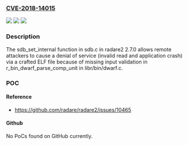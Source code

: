 ### [CVE-2018-14015](https://cve.mitre.org/cgi-bin/cvename.cgi?name=CVE-2018-14015)
![](https://img.shields.io/static/v1?label=Product&message=n%2Fa&color=blue)
![](https://img.shields.io/static/v1?label=Version&message=n%2Fa&color=blue)
![](https://img.shields.io/static/v1?label=Vulnerability&message=n%2Fa&color=brighgreen)

### Description

The sdb_set_internal function in sdb.c in radare2 2.7.0 allows remote attackers to cause a denial of service (invalid read and application crash) via a crafted ELF file because of missing input validation in r_bin_dwarf_parse_comp_unit in libr/bin/dwarf.c.

### POC

#### Reference
- https://github.com/radare/radare2/issues/10465

#### Github
No PoCs found on GitHub currently.

